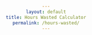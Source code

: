 ```yaml
---
layout: default
title: Hours Wasted Calculator
permalink: /hours-wasted/
---
```


<!DOCTYPE html>
<html lang="en">
<head>
    <meta charset="UTF-8">
    <meta name="viewport" content="width=device-width, initial-scale=1.0">
    <title>Hours Wasted Calculator</title>
    <style>
        body {
            font-family: Calibri, sans-serif;
            text-align: center;
            padding: 20px;
        }

        #loadingZone {
            visibility: hidden;
        }

        #receiverZone {
            margin-top: 20px;
        }

        .input-field {
            padding: 8px;
            width: 200px;
            margin: 10px;
            border: 1px solid #ccc;
        }

        .btn {
            padding: 8px 15px;
            background-color: #007bff;
            color: white;
            border: none;
            cursor: pointer;
        }

        .btn:hover {
            background-color: #0056b3;
        }
    </style>
</head>
<body>
    <h1>FAF Time Wasted Calculator</h1>
    <p>Enter your FAForever player name:</p>
    <input type="text" id="playerName" class="input-field" placeholder="Enter player name">
    <button class="btn" onclick="checkPlayerName()">Check Time Wasted</button>
    
    <div id="loadingZone">
        Loading...<br>
        <img src="loading.gif" alt="loading">
    </div>
    
    <div id="receiverZone"></div>

    <!-- Link to the external JavaScript file -->
    <script src="time-wasted-calculator.js"></script>
</body>
</html>
